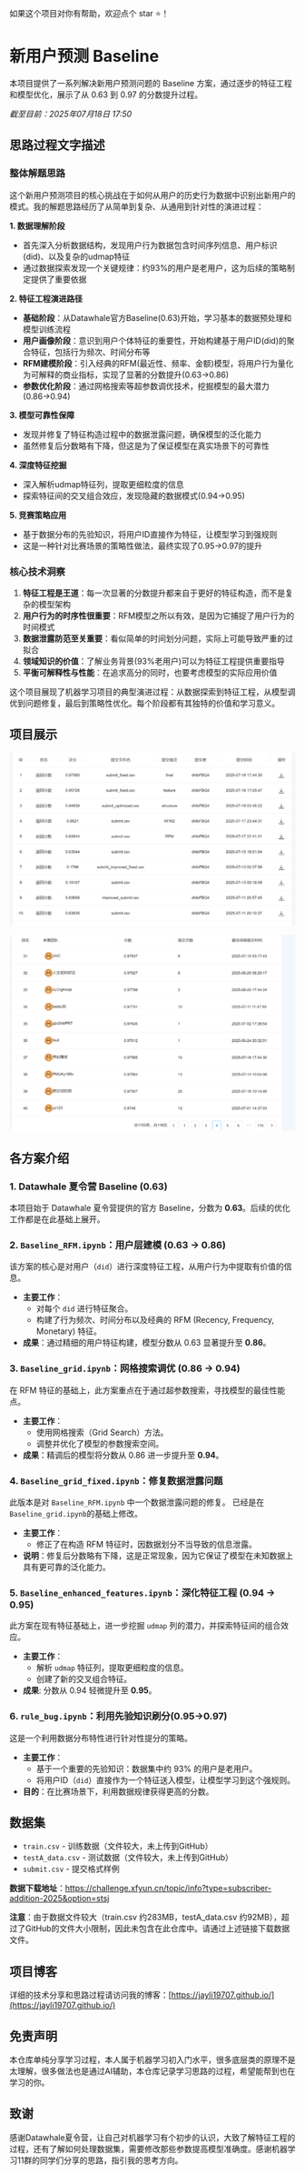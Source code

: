 如果这个项目对你有帮助，欢迎点个 star ⭐️！

# 新用户预测 Baseline

本项目提供了一系列解决新用户预测问题的 Baseline 方案，通过逐步的特征工程和模型优化，展示了从 0.63 到 0.97 的分数提升过程。

*截至目前：2025年07月18日 17:50*

## 思路过程文字描述

### 整体解题思路

这个新用户预测项目的核心挑战在于如何从用户的历史行为数据中识别出新用户的模式。我的解题思路经历了从简单到复杂、从通用到针对性的演进过程：

**1. 数据理解阶段**
- 首先深入分析数据结构，发现用户行为数据包含时间序列信息、用户标识(did)、以及复杂的udmap特征
- 通过数据探索发现一个关键规律：约93%的用户是老用户，这为后续的策略制定提供了重要依据

**2. 特征工程演进路径**
- **基础阶段**：从Datawhale官方Baseline(0.63)开始，学习基本的数据预处理和模型训练流程
- **用户画像阶段**：意识到用户个体特征的重要性，开始构建基于用户ID(did)的聚合特征，包括行为频次、时间分布等
- **RFM建模阶段**：引入经典的RFM(最近性、频率、金额)模型，将用户行为量化为可解释的商业指标，实现了显著的分数提升(0.63→0.86)
- **参数优化阶段**：通过网格搜索等超参数调优技术，挖掘模型的最大潜力(0.86→0.94)

**3. 模型可靠性保障**
- 发现并修复了特征构造过程中的数据泄露问题，确保模型的泛化能力
- 虽然修复后分数略有下降，但这是为了保证模型在真实场景下的可靠性

**4. 深度特征挖掘**
- 深入解析udmap特征列，提取更细粒度的信息
- 探索特征间的交叉组合效应，发现隐藏的数据模式(0.94→0.95)

**5. 竞赛策略应用**
- 基于数据分布的先验知识，将用户ID直接作为特征，让模型学习到强规则
- 这是一种针对比赛场景的策略性做法，最终实现了0.95→0.97的提升

### 核心技术洞察

1. **特征工程是王道**：每一次显著的分数提升都来自于更好的特征构造，而不是复杂的模型架构
2. **用户行为的时序性很重要**：RFM模型之所以有效，是因为它捕捉了用户行为的时间模式
3. **数据泄露防范至关重要**：看似简单的时间划分问题，实际上可能导致严重的过拟合
4. **领域知识的价值**：了解业务背景(93%老用户)可以为特征工程提供重要指导
5. **平衡可解释性与性能**：在追求高分的同时，也要考虑模型的实际应用价值

这个项目展现了机器学习项目的典型演进过程：从数据探索到特征工程，从模型调优到问题修复，最后到策略性优化。每个阶段都有其独特的价值和学习意义。

## 项目展示

![项目截图1](屏幕截图%202025-07-18%20174706.png)

![项目截图2](屏幕截图%202025-07-18%20174753.png)

## 各方案介绍

### 1. Datawhale 夏令营 Baseline (0.63)
本项目始于 Datawhale 夏令营提供的官方 Baseline，分数为 **0.63**。后续的优化工作都是在此基础上展开。

### 2. `Baseline_RFM.ipynb`：用户层建模 (0.63 -> 0.86)
该方案的核心是对用户（`did`）进行深度特征工程，从用户行为中提取有价值的信息。
- **主要工作**：
  - 对每个 `did` 进行特征聚合。
  - 构建了行为频次、时间分布以及经典的 RFM (Recency, Frequency, Monetary) 特征。
- **成果**：通过精细的用户特征构建，模型分数从 0.63 显著提升至 **0.86**。

### 3. `Baseline_grid.ipynb`：网格搜索调优 (0.86 -> 0.94)
在 RFM 特征的基础上，此方案重点在于通过超参数搜索，寻找模型的最佳性能点。
- **主要工作**：
  - 使用网格搜索（Grid Search）方法。
  - 调整并优化了模型的参数搜索空间。
- **成果**：精调后的模型将分数从 0.86 进一步提升至 **0.94**。

### 4. `Baseline_grid_fixed.ipynb`：修复数据泄露问题
此版本是对 `Baseline_RFM.ipynb` 中一个数据泄露问题的修复。
已经是在`Baseline_grid.ipynb`的基础上修改。
- **主要工作**：
  - 修正了在构造 RFM 特征时，因数据划分不当导致的信息泄露。
- **说明**：修复后分数略有下降，这是正常现象，因为它保证了模型在未知数据上具有更可靠的泛化能力。

### 5. `Baseline_enhanced_features.ipynb`：深化特征工程 (0.94 -> 0.95)
此方案在现有特征基础上，进一步挖掘 `udmap` 列的潜力，并探索特征间的组合效应。
- **主要工作**：
  - 解析 `udmap` 特征列，提取更细粒度的信息。
  - 创建了新的交叉组合特征。
- **成果**: 分数从 0.94 轻微提升至 **0.95**。

### 6. `rule_bug.ipynb`：利用先验知识刷分(0.95->0.97)
这是一个利用数据分布特性进行针对性提分的策略。
- **主要工作**：
  - 基于一个重要的先验知识：数据集中约 93% 的用户是老用户。
  - 将用户ID（`did`）直接作为一个特征送入模型，让模型学习到这个强规则。
- **目的**：在比赛场景下，利用数据规律获得更高的分数。

## 数据集
- `train.csv` - 训练数据（文件较大，未上传到GitHub）
- `testA_data.csv` - 测试数据（文件较大，未上传到GitHub）
- `submit.csv` - 提交格式样例

**数据下载地址**：https://challenge.xfyun.cn/topic/info?type=subscriber-addition-2025&option=stsj

**注意**：由于数据文件较大（train.csv 约283MB，testA_data.csv 约92MB），超过了GitHub的文件大小限制，因此未包含在此仓库中。请通过上述链接下载数据文件。

## 项目博客

详细的技术分享和思路过程请访问我的博客：[https://jayli19707.github.io/](https://jayli19707.github.io/)

## 免责声明

本仓库单纯分享学习过程，本人属于机器学习初入门水平，很多底层类的原理不是太理解，很多做法也是通过AI辅助，本仓库记录学习思路的过程，希望能帮到也在学习的你。

## 致谢

感谢Datawhale夏令营，让自己对机器学习有个初步的认识，大致了解特征工程的过程，还有了解如何处理数据集，需要修改那些参数提高模型准确度。感谢机器学习11群的同学们分享的思路，指引我的思考方向。

